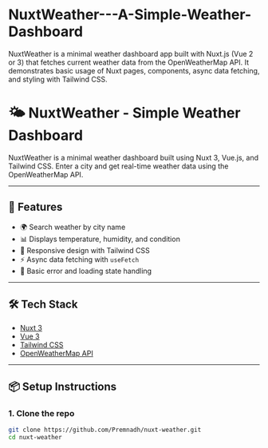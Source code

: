 # NuxtWeather---A-Simple-Weather-Dashboard
NuxtWeather is a minimal weather dashboard app built with Nuxt.js (Vue 2 or 3) that fetches current weather data from the OpenWeatherMap API. It demonstrates basic usage of Nuxt pages, components, async data fetching, and styling with Tailwind CSS.

# 🌤️ NuxtWeather - Simple Weather Dashboard

NuxtWeather is a minimal weather dashboard built using Nuxt 3, Vue.js, and Tailwind CSS. Enter a city and get real-time weather data using the OpenWeatherMap API.

---

## 🚀 Features

- 🌍 Search weather by city name
- 📊 Displays temperature, humidity, and condition
- 💅 Responsive design with Tailwind CSS
- ⚡ Async data fetching with `useFetch`
- 🧪 Basic error and loading state handling

---

## 🛠️ Tech Stack

- [Nuxt 3](https://nuxt.com/)
- [Vue 3](https://vuejs.org/)
- [Tailwind CSS](https://tailwindcss.com/)
- [OpenWeatherMap API](https://openweathermap.org/api)

---

## 📦 Setup Instructions

### 1. Clone the repo
```bash
git clone https://github.com/Premnadh/nuxt-weather.git
cd nuxt-weather
